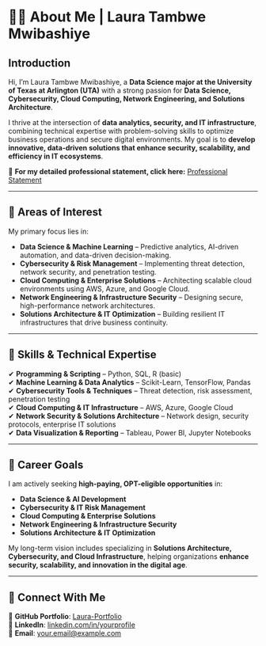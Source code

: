 # 👩‍💻 About Me | Laura Tambwe Mwibashiye  

## **Introduction**  
Hi, I’m Laura Tambwe Mwibashiye, a **Data Science major at the University of Texas at Arlington (UTA)** with a strong passion for **Data Science, Cybersecurity, Cloud Computing, Network Engineering, and Solutions Architecture**.  

I thrive at the intersection of **data analytics, security, and IT infrastructure**, combining technical expertise with problem-solving skills to optimize business operations and secure digital environments. My goal is to **develop innovative, data-driven solutions that enhance security, scalability, and efficiency in IT ecosystems**.  

📂 **For my detailed professional statement, click here:** [Professional Statement](Professional_Statement.md)  

---

## **🎯 Areas of Interest**  
My primary focus lies in:  

- **Data Science & Machine Learning** – Predictive analytics, AI-driven automation, and data-driven decision-making.  
- **Cybersecurity & Risk Management** – Implementing threat detection, network security, and penetration testing.  
- **Cloud Computing & Enterprise Solutions** – Architecting scalable cloud environments using AWS, Azure, and Google Cloud.  
- **Network Engineering & Infrastructure Security** – Designing secure, high-performance network architectures.  
- **Solutions Architecture & IT Optimization** – Building resilient IT infrastructures that drive business continuity.  

---

## **🔧 Skills & Technical Expertise**  
✔ **Programming & Scripting** – Python, SQL, R (basic)  
✔ **Machine Learning & Data Analytics** – Scikit-Learn, TensorFlow, Pandas  
✔ **Cybersecurity Tools & Techniques** – Threat detection, risk assessment, penetration testing  
✔ **Cloud Computing & IT Infrastructure** – AWS, Azure, Google Cloud  
✔ **Network Security & Solutions Architecture** – Network design, security protocols, enterprise IT solutions  
✔ **Data Visualization & Reporting** – Tableau, Power BI, Jupyter Notebooks  

---

## **🚀 Career Goals**  
I am actively seeking **high-paying, OPT-eligible opportunities** in:  

- **Data Science & AI Development**  
- **Cybersecurity & IT Risk Management**  
- **Cloud Computing & Enterprise Solutions**  
- **Network Engineering & Infrastructure Security**  
- **Solutions Architecture & IT Optimization**  

My long-term vision includes specializing in **Solutions Architecture, Cybersecurity, and Cloud Infrastructure**, helping organizations **enhance security, scalability, and innovation in the digital age**.  

---

## **📌 Connect With Me**  
📂 **GitHub Portfolio**: [Laura-Portfolio](https://github.com/Laura-Portfolio)  
💼 **LinkedIn**: [linkedin.com/in/yourprofile](#)  
📧 **Email**: your.email@example.com  

